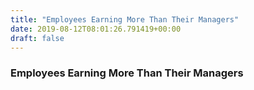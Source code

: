 ```yaml
---
title: "Employees Earning More Than Their Managers"
date: 2019-08-12T08:01:26.791419+00:00
draft: false
---
```


### Employees Earning More Than Their Managers
